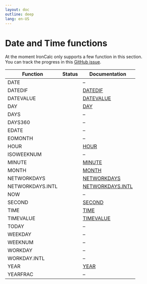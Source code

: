 ```yaml
---
layout: doc
outline: deep
lang: en-US
---
```


# Date and Time functions

At the moment IronCalc only supports a few function in this section.  
You can track the progress in this [GitHub issue](https://github.com/ironcalc/IronCalc/issues/48).

| Function         | Status                                         | Documentation |
| ---------------- | ---------------------------------------------- | ------------- |
| DATE             | <Badge type="tip" text="Available" />          | –             |
| DATEDIF          | <Badge type="tip" text="Available" />          | [DATEDIF](date_and_time/datedif) |
| DATEVALUE        | <Badge type="tip" text="Available" />          | [DATEVALUE](date_and_time/datevalue) |
| DAY              | <Badge type="tip" text="Available" />          | [DAY](date_and_time/day) |
| DAYS             | <Badge type="tip" text="Available" />          | –             |
| DAYS360          | <Badge type="tip" text="Available" />          | –             |
| EDATE            | <Badge type="tip" text="Available" />          | –             |
| EOMONTH          | <Badge type="tip" text="Available" />          | –             |
| HOUR             | <Badge type="tip" text="Available" />          | [HOUR](date_and_time/hour) |
| ISOWEEKNUM       | <Badge type="tip" text="Available" />          | –             |
| MINUTE           | <Badge type="tip" text="Available" />          | [MINUTE](date_and_time/minute) |
| MONTH            | <Badge type="tip" text="Available" />          | [MONTH](date_and_time/month) |
| NETWORKDAYS      | <Badge type="tip" text="Available" />          | [NETWORKDAYS](date_and_time/networkdays) |
| NETWORKDAYS.INTL | <Badge type="tip" text="Available" />          | [NETWORKDAYS.INTL](date_and_time/networkdays.intl) |
| NOW              | <Badge type="tip" text="Available" />          | –             |
| SECOND           | <Badge type="tip" text="Available" />          | [SECOND](date_and_time/second) |
| TIME             | <Badge type="tip" text="Available" />          | [TIME](date_and_time/time) |
| TIMEVALUE        | <Badge type="tip" text="Available" />          | [TIMEVALUE](date_and_time/timevalue) |
| TODAY            | <Badge type="tip" text="Available" />          | –             |
| WEEKDAY          | <Badge type="tip" text="Available" />          | –             |
| WEEKNUM          | <Badge type="tip" text="Available" />          | –             |
| WORKDAY          | <Badge type="tip" text="Available" />          | –             |
| WORKDAY.INTL     | <Badge type="tip" text="Available" />          | –             |
| YEAR             | <Badge type="tip" text="Available" />          | [YEAR](date_and_time/year) |
| YEARFRAC         | <Badge type="tip" text="Available" />          | –             |
